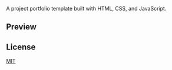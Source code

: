 A project portfolio template built with HTML, CSS, and JavaScript.

## Preview


## License

[MIT](https://choosealicense.com/licenses/mit/)
